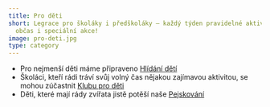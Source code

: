```yaml
---
title: Pro děti
short: Legrace pro školáky i předškoláky – každý týden pravidelné aktivity,
  občas i speciální akce!
image: pro-deti.jpg
type: category
---
```


- Pro nejmenší děti máme připraveno [Hlídání dětí](krouzky/hlidani-deti)
- Školáci, kteří rádi tráví svůj volný čas nějakou zajímavou aktivitou, se mohou zúčastnit [Klubu pro děti](krouzky/klub-pro-deti)
- Děti, které mají rády zvířata jistě potěší naše [Pejskování](krouzky/pejskovani)
